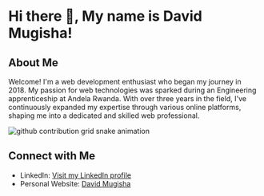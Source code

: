 # Hi there 👋, My name is David Mugisha!

## About Me

Welcome! I'm a web development enthusiast who began my journey in 2018. My passion for web technologies was sparked during an Engineering apprenticeship at Andela Rwanda. With over three years in the field, I've continuously expanded my expertise through various online platforms, shaping me into a dedicated and skilled web professional.

<picture>
  <source media="(prefers-color-scheme: dark)" srcset="https://raw.githubusercontent.com/davidmugisha47/davidmugisha47/output/github-contribution-grid-snake-dark.svg">
  <source media="(prefers-color-scheme: light)" srcset="https://raw.githubusercontent.com/davidmugisha47/davidmugisha47/output/github-contribution-grid-snake.svg">
  <img alt="github contribution grid snake animation" src="https://raw.githubusercontent.com/davidmugisha47/davidmugisha47/output/github-contribution-grid-snake.svg">
</picture>

## Connect with Me

- LinkedIn: [Visit my LinkedIn profile](https://www.linkedin.com/in/david-mugisha1/)
- Personal Website: [David Mugisha](https://www.davidmugisha.com/)

<!-- Feel free to add or remove any sections above to fit your profile. -->
